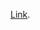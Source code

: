 [Link](https://blog.maartenballiauw.be/post/2012/10/08/what-partitionkey-and-rowkey-are-for-in-windows-azure-table-storage.html).
